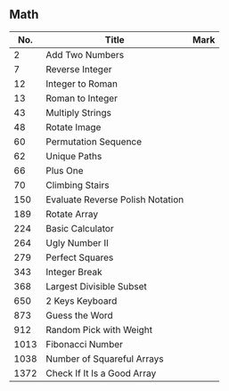 ## Math
| No.  | Title                                                       | Mark |
|------|-------------------------------------------------------------|------|
| 2    | Add Two Numbers                  |      |
| 7 | Reverse Integer | |
| 12   | Integer to Roman                 |      |
| 13   | Roman to Integer                 |      |
| 43   | Multiply Strings                 |      |
| 48 | Rotate Image | |
| 60   | Permutation Sequence             |      |
| 62   | Unique Paths                     |      |
| 66 | Plus One | |
| 70   | Climbing Stairs                  |      |
| 150  | Evaluate Reverse Polish Notation |      |
| 189 | Rotate Array | |
| 224  | Basic Calculator                 |      |
| 264  | Ugly Number II                   |      |
| 279  | Perfect Squares                  |      |
| 343  | Integer Break                    |      |
| 368  | Largest Divisible Subset         |      |
| 650  | 2 Keys Keyboard                  |      |
| 873  | Guess the Word                   |      |
| 912  | Random Pick with Weight          |      |
| 1013 | Fibonacci Number                 |      |
| 1038 | Number of Squareful Arrays       |      |
| 1372 | Check If It Is a Good Array      |      |
